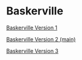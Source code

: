 # Baskerville

[Baskerville Version 1](https://ciaraffraser.github.io/baskerville1/baskerville-1.html)

[Baskerville Version 2 (main)](https://ciaraffraser.github.io/baskerville1/baskerville-list-and-links-1.html)

[Baskerville Version 3](https://ciaraffraser.github.io/baskerville1/baskerville-ordered-list-and-links.html)
